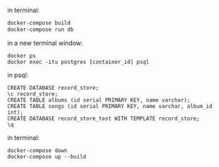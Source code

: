 in terminal:

```sh
docker-compose build
docker-compose run db
```

in a new terminal window:

```
docker ps
docker exec -itu postgres [container_id] psql
```

in psql:

```
CREATE DATABASE record_store;
\c record_store;
CREATE TABLE albums (id serial PRIMARY KEY, name varchar);
CREATE TABLE songs (id serial PRIMARY KEY, name varchar, album_id int);
CREATE DATABASE record_store_test WITH TEMPLATE record_store;
\q
```

in terminal:

```
docker-compose down
docker-compose up --build
```
